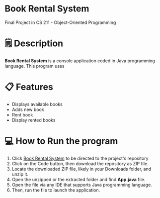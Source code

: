 # Book Rental System
Final Project in CS 211 - Object-Oriented Programming

# 🗒️ Description
**Book Rental System** is a console application coded in Java programming language. This program uses 

# 📋 Features
+ Displays available books
+ Adds new book
+ Rent book
+ Display rented books

# 💻 How to Run the program
1. Click [Book Rental System](https://github.com/elaijavelasco/OOP-Book-Rental.git) to be directed to the project's repository
2. Click on the Code button, then download the repository as ZIP file.
3. Locate the downloaded ZIP file, likely in your Downloads folder, and unzip it.
4. Open the unzipped or the extracted folder and find **App.java** file.
5. Open the file via any IDE that supports Java programming language.
6. Then, run the file to launch the application.
